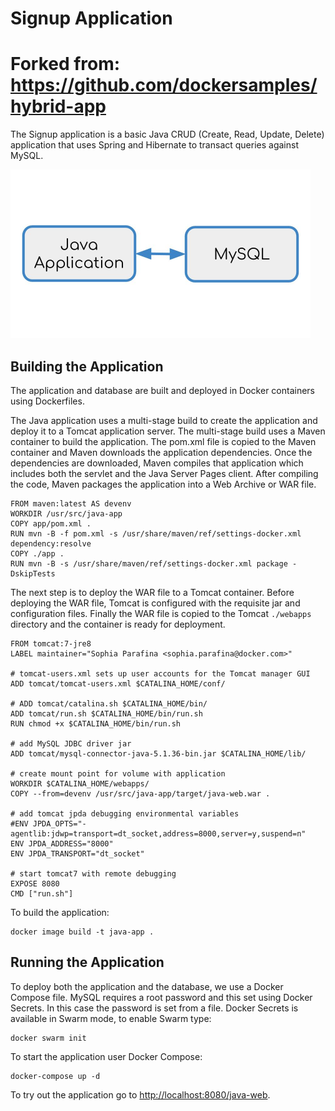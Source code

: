 # Signup Application
# Forked from: https://github.com/dockersamples/hybrid-app

The Signup application is a basic Java CRUD (Create, Read, Update, Delete) application that uses Spring and Hibernate to transact queries against MySQL.

<img src="images/architecture.jpg"  width=480>

##  Building the Application

The application and database are built and deployed in Docker containers using Dockerfiles.

The Java application uses a multi-stage build to create the application and deploy it to a Tomcat application server. The multi-stage build uses a Maven container to build the application. The pom.xml file is copied to the Maven container and Maven downloads the application dependencies. Once the dependencies are downloaded, Maven compiles that application which includes both the servlet and the Java Server Pages client. After compiling the code, Maven packages the application into a Web Archive or WAR file.

```
FROM maven:latest AS devenv
WORKDIR /usr/src/java-app
COPY app/pom.xml .
RUN mvn -B -f pom.xml -s /usr/share/maven/ref/settings-docker.xml dependency:resolve
COPY ./app .
RUN mvn -B -s /usr/share/maven/ref/settings-docker.xml package -DskipTests
```
The next step is to deploy the WAR file to a Tomcat container. Before deploying the WAR file, Tomcat is configured with the requisite jar and configuration files. Finally the WAR file is copied to the Tomcat `./webapps` directory and the container is ready for deployment.

```
FROM tomcat:7-jre8
LABEL maintainer="Sophia Parafina <sophia.parafina@docker.com>"

# tomcat-users.xml sets up user accounts for the Tomcat manager GUI
ADD tomcat/tomcat-users.xml $CATALINA_HOME/conf/

# ADD tomcat/catalina.sh $CATALINA_HOME/bin/
ADD tomcat/run.sh $CATALINA_HOME/bin/run.sh
RUN chmod +x $CATALINA_HOME/bin/run.sh

# add MySQL JDBC driver jar
ADD tomcat/mysql-connector-java-5.1.36-bin.jar $CATALINA_HOME/lib/

# create mount point for volume with application
WORKDIR $CATALINA_HOME/webapps/
COPY --from=devenv /usr/src/java-app/target/java-web.war .

# add tomcat jpda debugging environmental variables
#ENV JPDA_OPTS="-agentlib:jdwp=transport=dt_socket,address=8000,server=y,suspend=n"
ENV JPDA_ADDRESS="8000"
ENV JPDA_TRANSPORT="dt_socket"

# start tomcat7 with remote debugging
EXPOSE 8080
CMD ["run.sh"]
```

To build the application:
```
docker image build -t java-app .
```

## Running the Application

To deploy both the application and the database, we use a Docker Compose file. MySQL requires a root password and this set using Docker Secrets. In this case the password is set from a file. Docker Secrets is available in Swarm mode, to enable Swarm type:
```
docker swarm init
```

To start the application user Docker Compose:
```
docker-compose up -d
```

To try out the application go to [http://localhost:8080/java-web](http://localhost:8080/java-web).
